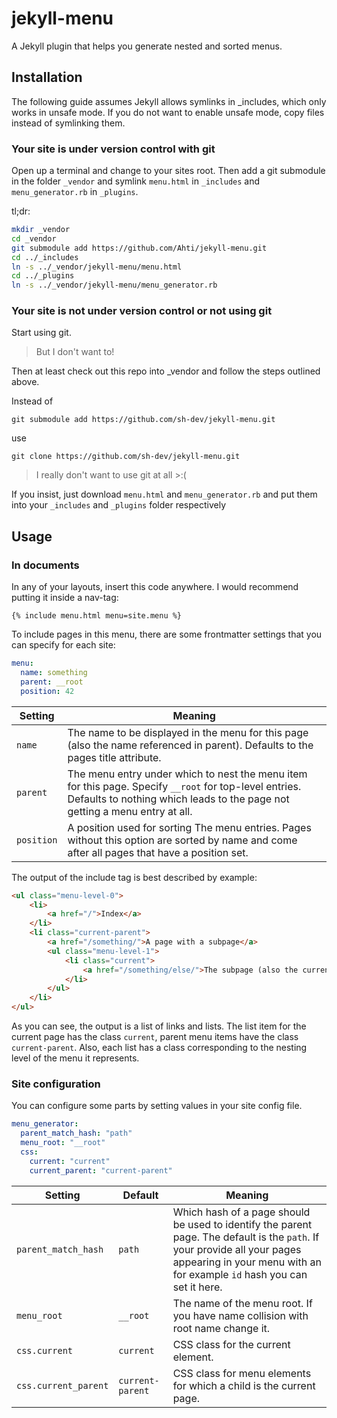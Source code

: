 jekyll-menu
===========

A Jekyll plugin that helps you generate nested and sorted menus.


## Installation

The following guide assumes Jekyll allows symlinks in _includes, which only works in unsafe mode. If you do not want to enable unsafe mode, copy files instead of symlinking them.

### Your site is under version control with git

Open up a terminal and change to your sites root.
Then add a git submodule in the folder `_vendor` and symlink `menu.html` in `_includes` and `menu_generator.rb` in `_plugins`.

tl;dr:

```bash
mkdir _vendor
cd _vendor
git submodule add https://github.com/Ahti/jekyll-menu.git
cd ../_includes
ln -s ../_vendor/jekyll-menu/menu.html
cd ../_plugins
ln -s ../_vendor/jekyll-menu/menu_generator.rb
```

### Your site is not under version control or not using git

Start using git.

> But I don't want to!

Then at least check out this repo into _vendor and follow the steps outlined above.

Instead of

    git submodule add https://github.com/sh-dev/jekyll-menu.git

use

    git clone https://github.com/sh-dev/jekyll-menu.git

> I really don't want to use git at all >:(

If you insist, just download `menu.html` and `menu_generator.rb` and put them into your `_includes` and `_plugins` folder respectively

## Usage

### In documents 

In any of your layouts, insert this code anywhere. I would recommend putting it inside a nav-tag:

    {% include menu.html menu=site.menu %}

To include pages in this menu, there are some frontmatter settings that you can specify for each site:

```yaml
menu:
  name: something
  parent: __root
  position: 42
```

Setting    | Meaning
-----------|--------
`name`     | The name to be displayed in the menu for this page (also the name referenced in parent). Defaults to the pages title attribute.
`parent`   | The menu entry under which to nest the menu item for this page. Specify `__root` for top-level entries. Defaults to nothing which leads to the page not getting a menu entry at all.
`position` | A position used for sorting The menu entries. Pages without this option are sorted by name and come after all pages that have a position set.

The output of the include tag is best described by example:

```html
<ul class="menu-level-0">
    <li>
        <a href="/">Index</a>
    </li>
    <li class="current-parent">
        <a href="/something/">A page with a subpage</a>
        <ul class="menu-level-1">
            <li class="current">
                <a href="/something/else/">The subpage (also the current page)</a>
            </li>
        </ul>
    </li>
</ul>
```

As you can see, the output is a list of links and lists. The list item for the current page has the class `current`, parent menu items have the class `current-parent`. Also, each list has a class corresponding to the nesting level of the menu it represents.

### Site configuration

You can configure some parts by setting values in your site config file.



```yaml
menu_generator:
  parent_match_hash: "path"
  menu_root: "__root"
  css:
    current: "current"
    current_parent: "current-parent"

```

Setting    |  Default |  Meaning
-----------|----------|-----------
`parent_match_hash`  |  `path` | Which hash of a page should be used to identify the parent page. The default is the `path`. If your provide all your pages appearing in your menu with an for example `id` hash you can set it here.
`menu_root` |  `__root`  | The name of the menu root. If you have name collision with root name change it.
`css.current` | `current` |  CSS class for the current element.
`css.current_parent` | `current-parent` |  CSS class for menu elements for which a child is the current page.

